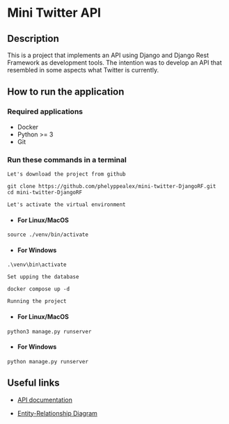 # Mini Twitter API

## Description

This is a project that implements an API using Django and Django Rest Framework as development tools. The intention was to develop an API that resembled in some aspects what Twitter is currently.

## How to run the application

### Required applications

- Docker
- Python >= 3
- Git

### Run these commands in a terminal

```Let's download the project from github```

~~~
git clone https://github.com/phelyppealex/mini-twitter-DjangoRF.git
cd mini-twitter-DjangoRF
~~~

```Let's activate the virtual environment```

- #### For Linux/MacOS

~~~
source ./venv/bin/activate
~~~

- #### For Windows

~~~
.\venv\bin\activate
~~~

```Set upping the database```

~~~
docker compose up -d
~~~

```Running the project```

- #### For Linux/MacOS

~~~
python3 manage.py runserver
~~~

- #### For Windows

~~~
python manage.py runserver
~~~

## Useful links

- [API documentation](https://documenter.getpostman.com/view/39288021/2sAY4skQm5)

- [Entity-Relationship Diagram](https://www.canva.com/design/DAGUPFcmU2o/r1ZTncVUJxqszoq11I8Ztw/edit?utm_content=DAGUPFcmU2o&utm_campaign=designshare&utm_medium=link2&utm_source=sharebutton)